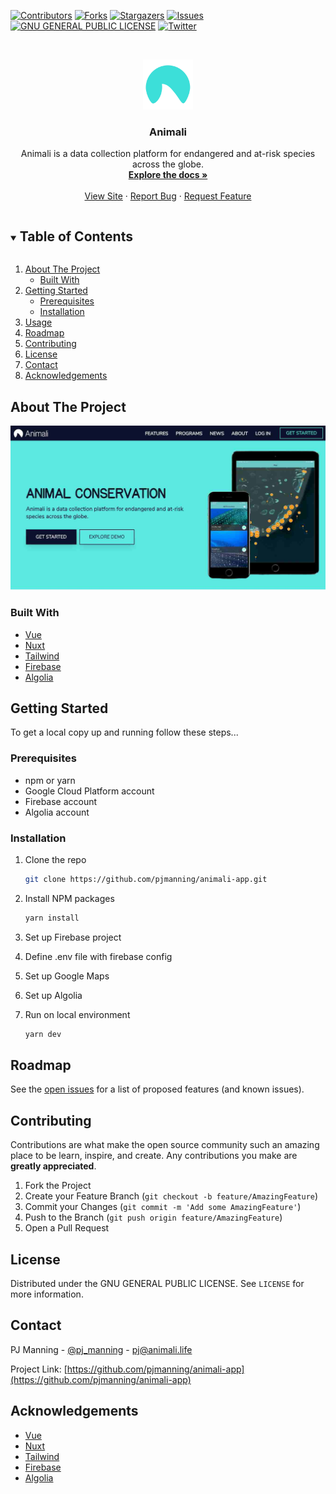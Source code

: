 <!-- PROJECT SHIELDS -->
<!--
*** I'm using markdown "reference style" links for readability.
*** Reference links are enclosed in brackets [ ] instead of parentheses ( ).
*** See the bottom of this document for the declaration of the reference variables
*** for contributors-url, forks-url, etc. This is an optional, concise syntax you may use.
*** https://www.markdownguide.org/basic-syntax/#reference-style-links
-->

[![Contributors][contributors-shield]][contributors-url]
[![Forks][forks-shield]][forks-url]
[![Stargazers][stars-shield]][stars-url]
[![Issues][issues-shield]][issues-url]
[![GNU GENERAL PUBLIC LICENSE][license-shield]][license-url]
[![Twitter][twitter-shield]][twitter-url]

<!-- PROJECT LOGO -->
<br />
<p align="center">
  <a href="https://github.com/pjmanning/animali-app">
    <img src="static/icon.png" alt="Animali logo" width="80" height="80">
  </a>

  <h3 align="center">Animali</h3>

  <p align="center">
    Animali is a data collection platform for endangered and at-risk species across the globe.
    <br />
    <a href="https://github.com/pjmanning/animali-app"><strong>Explore the docs »</strong></a>
    <br />
    <br />
    <a href="https://github.com/pjmanning/animali-app">View Site</a>
    ·
    <a href="https://github.com/pjmanning/animali-app/issues">Report Bug</a>
    ·
    <a href="https://github.com/pjmanning/animali-app/issues">Request Feature</a>
  </p>
</p>

<!-- TABLE OF CONTENTS -->
<details open="open">
  <summary><h2 style="display: inline-block">Table of Contents</h2></summary>
  <ol>
    <li>
      <a href="#about-the-project">About The Project</a>
      <ul>
        <li><a href="#built-with">Built With</a></li>
      </ul>
    </li>
    <li>
      <a href="#getting-started">Getting Started</a>
      <ul>
        <li><a href="#prerequisites">Prerequisites</a></li>
        <li><a href="#installation">Installation</a></li>
      </ul>
    </li>
    <li><a href="#usage">Usage</a></li>
    <li><a href="#roadmap">Roadmap</a></li>
    <li><a href="#contributing">Contributing</a></li>
    <li><a href="#license">License</a></li>
    <li><a href="#contact">Contact</a></li>
    <li><a href="#acknowledgements">Acknowledgements</a></li>
  </ol>
</details>

<!-- ABOUT THE PROJECT -->

## About The Project

[![Animali Screen Shot][product-screenshot]](https://animali.life)

### Built With

-   [Vue](https://vuejs.org/)
-   [Nuxt](https://nuxtjs.org)
-   [Tailwind](https://tailwindcss.com)
-   [Firebase](https://firebase.google.com/)
-   [Algolia](https://algolia.com/)

<!-- GETTING STARTED -->

## Getting Started

To get a local copy up and running follow these steps...

### Prerequisites

-   npm or yarn
-   Google Cloud Platform account
-   Firebase account
-   Algolia account

### Installation

1. Clone the repo
    ```sh
    git clone https://github.com/pjmanning/animali-app.git
    ```
2. Install NPM packages
    ```sh
    yarn install
    ```
3. Set up Firebase project

4. Define .env file with firebase config

5. Set up Google Maps

6. Set up Algolia

7. Run on local environment
    ```sh
    yarn dev
    ```

<!-- USAGE EXAMPLES -->

<!-- ## Usage

_Coming soon..._

Use this space to show useful examples of how a project can be used. Additional screenshots, code examples and demos work well in this space. You may also link to more resources.

_For more examples, please refer to the [Documentation](https://example.com)_ -->

<!-- ROADMAP -->

## Roadmap

See the [open issues](https://github.com/pjmanning/animali-app/issues) for a list of proposed features (and known issues).

<!-- CONTRIBUTING -->

## Contributing

Contributions are what make the open source community such an amazing place to be learn, inspire, and create. Any contributions you make are **greatly appreciated**.

1. Fork the Project
2. Create your Feature Branch (`git checkout -b feature/AmazingFeature`)
3. Commit your Changes (`git commit -m 'Add some AmazingFeature'`)
4. Push to the Branch (`git push origin feature/AmazingFeature`)
5. Open a Pull Request

<!-- LICENSE -->

## License

Distributed under the GNU GENERAL PUBLIC LICENSE. See `LICENSE` for more information.

<!-- CONTACT -->

## Contact

PJ Manning - [@pj_manning](https://twitter.com/pj_manning) - pj@animali.life

Project Link: [https://github.com/pjmanning/animali-app](https://github.com/pjmanning/animali-app)

<!-- ACKNOWLEDGEMENTS -->

## Acknowledgements

-   [Vue](https://vuejs.org/)
-   [Nuxt](https://nuxtjs.org)
-   [Tailwind](https://tailwindcss.com)
-   [Firebase](https://firebase.google.com/)
-   [Algolia](https://algolia.com/)

<!-- MARKDOWN LINKS & IMAGES -->
<!-- https://www.markdownguide.org/basic-syntax/#reference-style-links -->

[contributors-shield]: https://img.shields.io/github/contributors/pjmanning/animali-app.svg?style=for-the-badge
[contributors-url]: https://github.com/pjmanning/animali-app/graphs/contributors
[forks-shield]: https://img.shields.io/github/forks/pjmanning/animali-app.svg?style=for-the-badge
[forks-url]: https://github.com/pjmanning/animali-app/network/members
[stars-shield]: https://img.shields.io/github/stars/pjmanning/animali-app.svg?style=for-the-badge
[stars-url]: https://github.com/pjmanning/animali-app/stargazers
[issues-shield]: https://img.shields.io/github/issues/pjmanning/animali-app.svg?style=for-the-badge
[issues-url]: https://github.com/pjmanning/animali-app/issues
[license-shield]: https://img.shields.io/github/license/pjmanning/animali-app.svg?style=for-the-badge
[license-url]: https://github.com/pjmanning/animali-app/blob/master/LICENSE.txt
[linkedin-shield]: https://img.shields.io/badge/-LinkedIn-black.svg?style=for-the-badge&logo=linkedin&colorB=555
[linkedin-url]: https://linkedin.com/in/philmanning1
[twitter-shield]: https://img.shields.io/badge/-Twitter-black.svg?style=for-the-badge&logo=twitter&colorB=555
[twitter-url]: https://twitter.com/pj_manning
[product-screenshot]: static/animali-homepage.jpg
